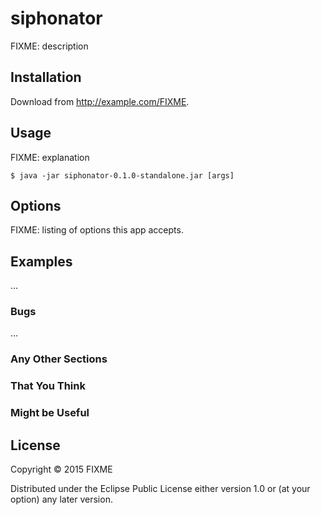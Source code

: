 # siphonator

FIXME: description

## Installation

Download from http://example.com/FIXME.

## Usage

FIXME: explanation

    $ java -jar siphonator-0.1.0-standalone.jar [args]

## Options

FIXME: listing of options this app accepts.

## Examples

...

### Bugs

...

### Any Other Sections
### That You Think
### Might be Useful

## License

Copyright © 2015 FIXME

Distributed under the Eclipse Public License either version 1.0 or (at
your option) any later version.
